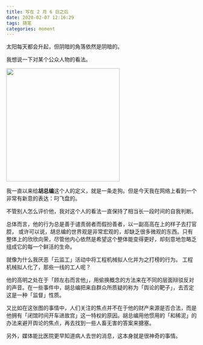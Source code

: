 ```yaml
---
title: 写在 2 月 6 日之后
date: 2020-02-07 12:16:29
tags: 随笔
categories: moment
---
```


太阳每天都会升起，但阴暗的角落依然是阴暗的。

我想说一下对某个公众人物的看法。

<img src="https://imgur.lzmun.com/picgo/20200207212937.jpg_itp" width="300" class="right"/>

我一直以来给**胡总编**这个人的定义，就是一条走狗。但是今天我在网络上看到一个非常有新意的表达：叼飞盘的。

不管别人怎么评价他，我对这个人的看法一直保持了相当长一段时间的自我判断。

总体而言，他的行为总是善于谴责弱者而假扮善者，以一副高高在上的样子去打官腔，
或许可以说，胡总编的世界观是非常宏观的，却缺乏很多微观的东西。只有整体上的欣欣向荣，尽管他内心依然是希望这个整体能变得更好，却刻意地忽略乏组成它的每一个鲜活的生命。

就像为什么我厌恶「云监工」活动中将工程机械拟人化并为之打榜的行为。
工程机械拟人化了，那些一线的工人呢？

他的高明之处在于「顾左右而言他」，用偷换概念的方法来在不同的层面辩驳反对的声音。在一些事件中，胡总编把来自群众所质疑的称为「舆论的靶子」，去否定这是一种「监督」性质。

又比如在这张图的事情中，人们关注的焦点并不在于他的财产来源是否合法，而是他拥有「闭馆时间开车进故宫」这一特权的原因。胡总编用他惯用的「和稀泥」的办法来避开舆论的焦点，再去找到一些人畜无害的答案来搪塞。

另外，媒体能比医院更早知道病人去世的消息，这本身就是很神奇的事情。
